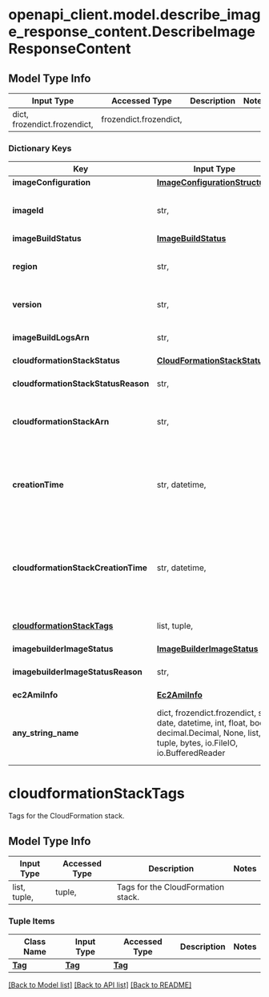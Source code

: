 # openapi_client.model.describe_image_response_content.DescribeImageResponseContent

## Model Type Info
Input Type | Accessed Type | Description | Notes
------------ | ------------- | ------------- | -------------
dict, frozendict.frozendict,  | frozendict.frozendict,  |  | 

### Dictionary Keys
Key | Input Type | Accessed Type | Description | Notes
------------ | ------------- | ------------- | ------------- | -------------
**imageConfiguration** | [**ImageConfigurationStructure**](ImageConfigurationStructure.md) | [**ImageConfigurationStructure**](ImageConfigurationStructure.md) |  | 
**imageId** | str,  | str,  | Id of the Image to retrieve detailed information for. | 
**imageBuildStatus** | [**ImageBuildStatus**](ImageBuildStatus.md) | [**ImageBuildStatus**](ImageBuildStatus.md) |  | 
**region** | str,  | str,  | AWS region where the image is created. | 
**version** | str,  | str,  | ParallelCluster version used to build the image. | 
**imageBuildLogsArn** | str,  | str,  | ARN of the logs for the image build process. | [optional] 
**cloudformationStackStatus** | [**CloudFormationStackStatus**](CloudFormationStackStatus.md) | [**CloudFormationStackStatus**](CloudFormationStackStatus.md) |  | [optional] 
**cloudformationStackStatusReason** | str,  | str,  | Reason for the CloudFormation stack status. | [optional] 
**cloudformationStackArn** | str,  | str,  | ARN of the main CloudFormation stack. | [optional] 
**creationTime** | str, datetime,  | str,  | Timestamp representing the image creation time. | [optional] value must conform to RFC-3339 date-time
**cloudformationStackCreationTime** | str, datetime,  | str,  | Timestamp representing the CloudFormation stack creation time. | [optional] value must conform to RFC-3339 date-time
**[cloudformationStackTags](#cloudformationStackTags)** | list, tuple,  | tuple,  | Tags for the CloudFormation stack. | [optional] 
**imagebuilderImageStatus** | [**ImageBuilderImageStatus**](ImageBuilderImageStatus.md) | [**ImageBuilderImageStatus**](ImageBuilderImageStatus.md) |  | [optional] 
**imagebuilderImageStatusReason** | str,  | str,  | Reason for the ImageBuilder Image status. | [optional] 
**ec2AmiInfo** | [**Ec2AmiInfo**](Ec2AmiInfo.md) | [**Ec2AmiInfo**](Ec2AmiInfo.md) |  | [optional] 
**any_string_name** | dict, frozendict.frozendict, str, date, datetime, int, float, bool, decimal.Decimal, None, list, tuple, bytes, io.FileIO, io.BufferedReader | frozendict.frozendict, str, BoolClass, decimal.Decimal, NoneClass, tuple, bytes, FileIO | any string name can be used but the value must be the correct type | [optional]

# cloudformationStackTags

Tags for the CloudFormation stack.

## Model Type Info
Input Type | Accessed Type | Description | Notes
------------ | ------------- | ------------- | -------------
list, tuple,  | tuple,  | Tags for the CloudFormation stack. | 

### Tuple Items
Class Name | Input Type | Accessed Type | Description | Notes
------------- | ------------- | ------------- | ------------- | -------------
[**Tag**](Tag.md) | [**Tag**](Tag.md) | [**Tag**](Tag.md) |  | 

[[Back to Model list]](../../README.md#documentation-for-models) [[Back to API list]](../../README.md#documentation-for-api-endpoints) [[Back to README]](../../README.md)

